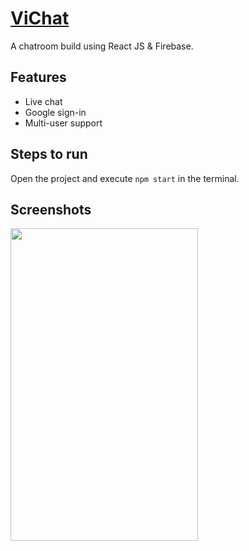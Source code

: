 # [ViChat](https://vispacelite.netlify.app)
A chatroom build using React JS & Firebase.

## Features
 - Live chat
 - Google sign-in
 - Multi-user support
 

## Steps to run
 Open the project and execute `npm start` in the terminal.

## Screenshots
<img src="https://github.com/syed0wais/archives/blob/master/vichat.png"  width="300" height="500">
